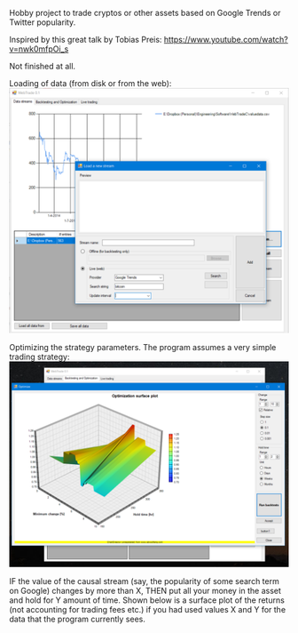 Hobby project to trade cryptos or other assets based on Google Trends or Twitter popularity.

Inspired by this great talk by Tobias Preis:
https://www.youtube.com/watch?v=nwk0mfpOi_s

Not finished at all.

Loading of data (from disk or from the web):
![Screenshot showing data loading](/img/add_stream.PNG)

Optimizing the strategy parameters. The program assumes a very simple trading strategy:
![Screenshot showing optimization dialog](/img/optimize.PNG)

IF the value of the causal stream (say, the popularity of some search term on Google) changes by more than X, THEN put all your money in the asset and hold for Y amount of time. Shown below is a surface plot of the returns (not accounting for trading fees etc.) if you had used values X and Y for the data that the program currently sees.